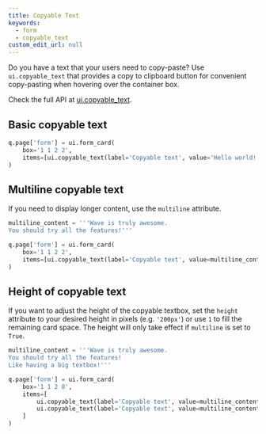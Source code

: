 ```yaml
---
title: Copyable Text
keywords:
  - form
  - copyable_text
custom_edit_url: null
---
```


Do you have a text that your users need to copy-paste? Use `ui.copyable_text` that provides a copy to clipboard button for convenient copy-pasting when hovering over the container box.

Check the full API at [ui.copyable_text](/docs/api/ui#copyable_text).

## Basic copyable text

```py
q.page['form'] = ui.form_card(
    box='1 1 2 2',
    items=[ui.copyable_text(label='Copyable text', value='Hello world!')]
)
```

## Multiline copyable text

If you need to display longer content, use the `multiline` attribute.

```py
multiline_content = '''Wave is truly awesome.
You should try all the features!'''

q.page['form'] = ui.form_card(
    box='1 1 2 2',
    items=[ui.copyable_text(label='Copyable text', value=multiline_content, multiline=True)]
)
```

## Height of copyable text

If you want to adjust the height of the copyable textbox, set the `height` attribute to your desired height in pixels (e.g. `'200px'`) or use `1` to fill the remaining card space.
The height will only take effect if `multiline` is set to `True`.

```py
multiline_content = '''Wave is truly awesome.
You should try all the features!
Like having a big textbox!'''

q.page['form'] = ui.form_card(
    box='1 1 2 8',
    items=[
        ui.copyable_text(label='Copyable text', value=multiline_content, multiline=True, height='200px'),
        ui.copyable_text(label='Copyable text', value=multiline_content, multiline=True, height='1')
    ]
)
```
